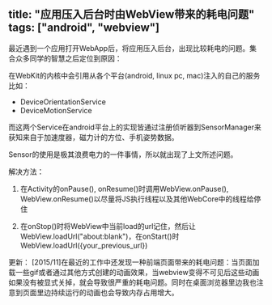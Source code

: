 title: "应用压入后台时由WebView带来的耗电问题"
tags:  ["android", "webview"]
---

最近遇到一个应用打开WebApp后，将应用压入后台，出现比较耗电的问题。集合众多同学的智慧之后定位到原因：

在WebKit的内核中会引用从各个平台(android, linux pc, mac)注入的自己的服务比如：

* DeviceOrientationService
* DeviceMotionService

而这两个Service在android平台上的实现皆通过注册侦听器到SensorManager来获知来自于加速度器，磁力计的方位、手机姿势数据。

Sensor的使用是极其浪费电力的一件事情，所以就出现了上文所述问题。

解决方法：

1) 在Activity的onPause(), onResume()时调用WebView.onPause(), WebView.onResume()以尽量将JS执行线程以及其他WebCore中的线程给停住

2) 在onStop()时将WebView中当前load的url记住，然后让WebView.loadUrl("about:blank")，在onStart()时WebView.loadUrl({your_previous_url})

更新：
[2015/11]在最近的工作中还发现一种前端页面带来的耗电问题：当页面加载一些gif或者通过其他方式创建的动画效果，当webview变得不可见后这些动画如果没有被显式关掉，就会导致很严重的耗电问题。同时在桌面浏览器里边我也注意到页面里边持续运行的动画也会导致内存占用增大。